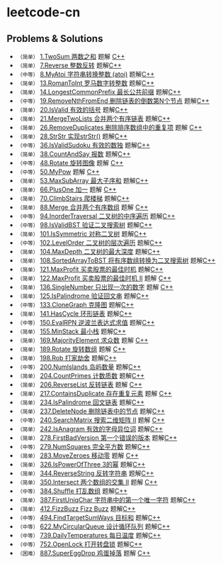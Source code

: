 # leetcode-cn


## Problems & Solutions

* `（简单）`  [1.TwoSum 两数之和](./problems/1.TwoSum/README.md)
  题解  [C++](./problems/1.TwoSum/1.TwoSum.cpp)
* `（简单）`  [7.Reverse 整数反转](./problems/7.Reverse/README.md)
 题解[C++](./problems/7.Reverse/7.Reverse.cpp)
* `（中等）`  [8.MyAtoi 字符串转换整数 (atoi)](./problems/8.MyAtoi/README.md)
 题解[C++](./problems/8.MyAtoi/8.MyAtoi.cpp)
* `（简单）`  [13.RomanToInt 罗马数字转整数](./problems/13.RomanToInt/README.md)
 题解[C++](./problems/13.RomanToInt/13.RomanToInt.cpp)
* `（简单）`  [14.LongestCommonPrefix 最长公共前缀](./problems/14.LongestCommonPrefix/README.md)
 题解[C++](./problems/14.LongestCommonPrefix/14.LongestCommonPrefix.cpp)
* `（中等）`  [19.RemoveNthFromEnd 删除链表的倒数第N个节点](./problems/19.RemoveNthFromEnd/README.md)
 题解[C++](./problems/19.RemoveNthFromEnd/19.RemoveNthFromEnd.cpp)
* `（简单）`  [20.IsValid 有效的括号](./problems/20.IsValid/README.md)
 题解[C++](./problems/20.IsValid/20.IsValid.cpp)
* `（简单）`  [21.MergeTwoLists 合并两个有序链表](./problems/21.MergeTwoLists/README.md)
 题解[C++](./problems/21.MergeTwoLists/21.MergeTwoLists.cpp)
* `（简单）`  [26.RemoveDuplicates 删除排序数组中的重复项](./problems/26.RemoveDuplicates/README.md)
  题解  [C++](./problems/26.RemoveDuplicates/26.RemoveDuplicates.cpp)
* `（简单）`  [28.StrStr 实现strStr()](./problems/28.StrStr/README.md)
 题解[C++](./problems/28.StrStr/28.StrStr.cpp)
* `（中等）`  [36.IsValidSudoku 有效的数独](./problems/36.IsValidSudoku/README.md)
 题解[C++](./problems/36.IsValidSudoku/36.IsValidSudoku.cpp)
* `（简单）`  [38.CountAndSay 报数](./problems/38.CountAndSay/README.md)
 题解[C++](./problems/38.CountAndSay/38.CountAndSay.cpp)
* `（中等）`  [48.Rotate 旋转图像](./problems/48.Rotate/README.md)
  题解  [C++](./problems/48.Rotate/48.Rotate.cpp)
* `（中等）`  [50.MyPow](./problems/50.MyPow/README.md)
  题解  [C++](./problems/50.MyPow/50.MyPow.cpp)
* `（简单）`  [53.MaxSubArray 最大子序和](./problems/53.MaxSubArray/README.md)
 题解[C++](./problems/53.MaxSubArray/53.MaxSubArray.cpp)
* `（简单）`  [66.PlusOne 加一](./problems/66.PlusOne/README.md)
  题解  [C++](./problems/66.PlusOne/66.PlusOne.cpp)
* `（简单）`  [70.ClimbStairs 爬楼梯](./problems/70.ClimbStairs/README.md)
 题解[C++](./problems/70.ClimbStairs/70.ClimbStairs.cpp)
* `（简单）`  [88.Merge 合并两个有序数组](./problems/88.Merge/README.md)
  题解  [C++](./problems/88.Merge/88.Merge.cpp)
* `（中等）`  [94.InorderTraversal 二叉树的中序遍历](./problems/94.InorderTraversal/README.md)
 题解[C++](./problems/94.InorderTraversal/94.InorderTraversal.cpp)
* `（中等）`  [98.IsValidBST 验证二叉搜索树](./problems/98.IsValidBST/README.md)
 题解[C++](./problems/98.IsValidBST/98.IsValidBST.cpp)
* `（简单）`  [101.IsSymmetric 对称二叉树](./problems/101.IsSymmetric/README.md)
 题解[C++](./problems/101.IsSymmetric/101.IsSymmetric.cpp)
* `（中等）`  [102.LevelOrder 二叉树的层次遍历](./problems/102.LevelOrder/README.md)
 题解[C++](./problems/102.LevelOrder/102.LevelOrder.cpp)
* `（简单）`  [104.MaxDepth 二叉树的最大深度](./problems/104.MaxDepth/README.md)
 题解[C++](./problems/104.MaxDepth/104.MaxDepth.cpp)
* `（简单）`  [108.SortedArrayToBST 将有序数组转换为二叉搜索树](./problems/108.SortedArrayToBST/README.md)
 题解[C++](./problems/108.SortedArrayToBST/108.SortedArrayToBST.cpp)
* `（简单）`  [121.MaxProfit 买卖股票的最佳时机](./problems/121.MaxProfit/README.md)
 题解[C++](./problems/121.MaxProfit/121.MaxProfit.cpp)
* `（简单）`  [122.MaxProfit 买卖股票的最佳时机 II](./problems/122.MaxProfit/README.md)
  题解  [C++](./problems/122.MaxProfit/122.MaxProfit.cpp)
* `（简单）`  [136.SingleNumber 只出现一次的数字](./problems/136.SingleNumber/README.md)
  题解  [C++](./problems/136.SingleNumber/136.SingleNumber.cpp)
* `（简单）`  [125.IsPalindrome 验证回文串](./problems/125.IsPalindrome/README.md)
 题解[C++](./problems/125.IsPalindrome/125.IsPalindrome.cpp)
* `（中等）`  [133.CloneGraph 克隆图](./problems/133.CloneGraph/README.md)
 题解[C++](./problems/133.CloneGraph/133.CloneGraph.cpp)
* `（简单）`  [141.HasCycle 环形链表](./problems/141.HasCycle/README.md)
 题解[C++](./problems/141.HasCycle/141.HasCycle.cpp)
* `（中等）`  [150.EvalRPN 逆波兰表达式求值](./problems/150.EvalRPN/README.md)
 题解[C++](./problems/150.EvalRPN/150.EvalRPN.cpp)
* `（简单）`  [155.MinStack 最小栈](./problems/155.MinStack/README.md)
 题解[C++](./problems/155.MinStack/155.MinStack.cpp)
* `（简单）`  [169.MajorityElement 求众数](./problems/169.MajorityElement/README.md)
  题解  [C++](./problems/169.MajorityElement/169.MajorityElement.cpp)
* `（简单）`  [189.Rotate 旋转数组](./problems/189.Rotate/README.md)
  题解  [C++](./problems/189.Rotate/189.Rotate.cpp)
* `（简单）`  [198.Rob 打家劫舍](./problems/198.Rob/README.md)
 题解[C++](./problems/198.Rob/198.Rob.cpp)
* `（中等）`  [200.NumIslands 岛屿数量](./problems/200.NumIslands/README.md)
 题解[C++](./problems/200.NumIslands/200.NumIslands.cpp)
* `（简单）`  [204.CountPrimes 计数质数](./problems/204.CountPrimes/README.md)
 题解[C++](./problems/204.CountPrimes/204.CountPrimes.cpp)
* `（简单）`  [206.ReverseList 反转链表](./problems/206.ReverseList/README.md)
  题解  [C++](./problems/206.ReverseList/206.ReverseList.cpp)
* `（简单）`  [217.ContainsDuplicate 存在重复元素](./problems/217.ContainsDuplicate/README.md)
  题解  [C++](./problems/217.ContainsDuplicate/217.ContainsDuplicate.cpp)
* `（简单）`  [234.IsPalindrome 回文链表](./problems/234.IsPalindrome/README.md)
 题解[C++](./problems/234.IsPalindrome/234.IsPalindrome.cpp)
* `（简单）`  [237.DeleteNode 删除链表中的节点](./problems/237.DeleteNode/README.md)
 题解[C++](./problems/237.DeleteNode/237.DeleteNode.cpp)
* `（中等）`  [240.SearchMatrix 搜索二维矩阵 II](./problems/240.SearchMatrix/README.md)
  题解  [C++](./problems/240.SearchMatrix/240.SearchMatrix.cpp)
* `（简单）`  [242.IsAnagram 有效的字母异位词](./problems/242.IsAnagram/README.md)
 题解[C++](./problems/242.IsAnagram/242.IsAnagram.cpp)
* `（简单）`  [278.FirstBadVersion 第一个错误的版本](./problems/278.FirstBadVersion/README.md)
 题解[C++](./problems/278.FirstBadVersion/278.FirstBadVersion.cpp)
* `（中等）`  [279.NumSquares 完全平方数](./problems/279.NumSquares/README.md)
 题解[C++](./problems/279.NumSquares/279.NumSquares.cpp)
* `（简单）`  [283.MoveZeroes 移动零](./problems/283.MoveZeroes/README.md)
  题解  [C++](./problems/283.MoveZeroes/283.MoveZeroes.cpp)
* `（简单）`  [326.IsPowerOfThree 3的幂](./problems/326.IsPowerOfThree/README.md)
 题解[C++](./problems/326.IsPowerOfThree/326.IsPowerOfThree.cpp)
* `（简单）`  [344.ReverseString 反转字符串](./problems/344.ReverseString/README.md)
 题解[C++](./problems/344.ReverseString/344.ReverseString.cpp)
* `（简单）`  [350.Intersect 两个数组的交集 II](./problems/350.Intersect/README.md)
  题解  [C++](./problems/350.Intersect/350.Intersect.cpp)
* `（中等）`  [384.Shuffle 打乱数组](./problems/384.Shuffle/README.md)
 题解[C++](./problems/384.Shuffle/384.Shuffle.cpp)
* `（简单）`  [387.FirstUniqChar 字符串中的第一个唯一字符](./problems/387.FirstUniqChar/README.md)
 题解[C++](./problems/387.FirstUniqChar/387.FirstUniqChar.cpp)
* `（简单）`  [412.FizzBuzz Fizz Buzz](./problems/412.FizzBuzz/README.md)
 题解[C++](./problems/412.FizzBuzz/412.FizzBuzz.cpp)
* `（中等）`  [494.FindTargetSumWays 目标和](./problems/494.FindTargetSumWays/README.md)
 题解[C++](./problems/494.FindTargetSumWays/494.FindTargetSumWays.cpp)
* `（中等）`  [622.MyCircularQueue 设计循环队列](./problems/622.MyCircularQueue/README.md)
 题解[C++](./problems/622.MyCircularQueue/622.MyCircularQueue.cpp)
* `（中等）`  [739.DailyTemperatures 每日温度](./problems/739.DailyTemperatures/README.md)
 题解[C++](./problems/739.DailyTemperatures/739.DailyTemperatures.cpp)
* `（中等）`  [752.OpenLock 打开转盘锁](./problems/752.OpenLock/README.md)
 题解[C++](./problems/752.OpenLock/752.OpenLock.cpp)
* `（困难）`  [887.SuperEggDrop 鸡蛋掉落](./problems/887.SuperEggDrop/README.md)
  题解  [C++](./problems/887.SuperEggDrop/887.SuperEggDrop.cpp)
